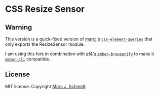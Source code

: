 # CSS Resize Sensor

## Warning

This version is a quick-fixed version of [marcj's `css-element-queries`](https://github.com/marcj/css-element-queries) that only exports the ResizeSensor module.  

I am using this fork in combination with [ef4's `ember-browserify`](https://github.com/ef4/ember-browserify) to make it [`ember-cli`](http://ember-cli.com/) compatible.

## License

MIT license. Copyright [Marc J. Schmidt](https://twitter.com/MarcJSchmidt).
